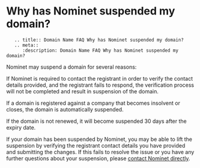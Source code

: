 # Why has Nominet suspended my domain?

```eval_rst
   .. title:: Domain Name FAQ Why has Nominet suspended my domain?
   .. meta::
      :description: Domain Name FAQ Why has Nominet suspended my domain?
```


Nominet may suspend a domain for several reasons:


If Nominet is required to contact the registrant in order to verify the contact details provided, and the registrant fails to respond, the verification process will not be completed and result in suspension of the domain.

If a domain is registered against a company that becomes insolvent or closes, the domain is automatically suspended.

If the domain is not renewed, it will become suspended 30 days after the expiry date.


If your domain has been suspended by Nominet, you may be able to lift the suspension by verifying the registrant contact details you have provided and submitting the changes. If this fails to resolve the issue or you have any further questions about your suspension, please [contact Nominet directly](http://www.nominet.org.uk/who-we-are/contact-us).


